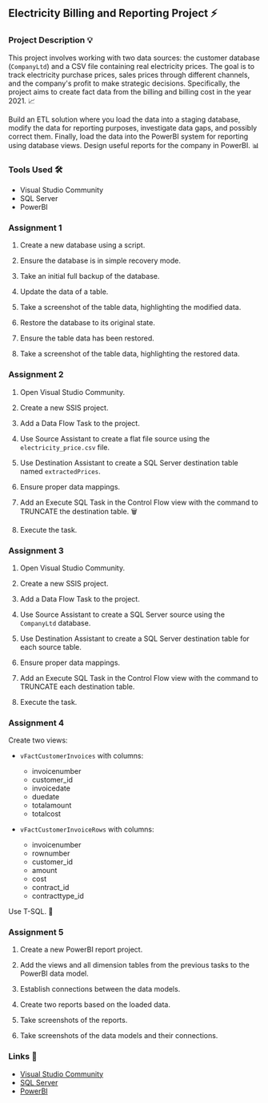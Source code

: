 ## Electricity Billing and Reporting Project ⚡

### Project Description 💡

This project involves working with two data sources: the customer database (`CompanyLtd`) and
a CSV file containing real electricity prices. The goal is to track electricity purchase prices, 
sales prices through different channels, and the company's profit to make strategic decisions. 
Specifically, the project aims to create fact data from the billing and billing cost in the year 2021. 📈

Build an ETL solution where you load the data into a staging database, modify the data for reporting purposes, 
investigate data gaps, and possibly correct them. Finally, load the data into the PowerBI system for reporting 
using database views. Design useful reports for the company in PowerBI. 📊

### Tools Used 🛠

* Visual Studio Community 
* SQL Server 
* PowerBI 

### Assignment 1 

1. Create a new database using a script. 

2. Ensure the database is in simple recovery mode. 

3. Take an initial full backup of the database. 

4. Update the data of a table. 

5. Take a screenshot of the table data, highlighting the modified data. 

6. Restore the database to its original state. 

7. Ensure the table data has been restored. 

8. Take a screenshot of the table data, highlighting the restored data. 

### Assignment 2 

1. Open Visual Studio Community. 

2. Create a new SSIS project. 

3. Add a Data Flow Task to the project. 

4. Use Source Assistant to create a flat file source using the `electricity_price.csv` file. 

5. Use Destination Assistant to create a SQL Server destination table named `extractedPrices`. 

6. Ensure proper data mappings. 

7. Add an Execute SQL Task in the Control Flow view with the command to TRUNCATE the destination table. 🗑

8. Execute the task. 

### Assignment 3 

1. Open Visual Studio Community. 

2. Create a new SSIS project. 

3. Add a Data Flow Task to the project. 

4. Use Source Assistant to create a SQL Server source using the `CompanyLtd` database. 

5. Use Destination Assistant to create a SQL Server destination table for each source table. 

6. Ensure proper data mappings. 

7. Add an Execute SQL Task in the Control Flow view with the command to TRUNCATE each destination table. 

8. Execute the task. 

### Assignment 4 

Create two views: 

* `vFactCustomerInvoices` with columns:
    * invoicenumber
    * customer_id
    * invoicedate
    * duedate
    * totalamount
    * totalcost

* `vFactCustomerInvoiceRows` with columns:
    * invoicenumber
    * rownumber
    * customer_id
    * amount
    * cost
    * contract_id
    * contracttype_id

Use T-SQL. 🐘

### Assignment 5 

1. Create a new PowerBI report project. 

2. Add the views and all dimension tables from the previous tasks to the PowerBI data model. 

3. Establish connections between the data models. 

4. Create two reports based on the loaded data. 

5. Take screenshots of the reports. 

6. Take screenshots of the data models and their connections. 

### Links 🔗

* [Visual Studio Community](https://visualstudio.microsoft.com/)
* [SQL Server](https://www.microsoft.com/sql-server/)
* [PowerBI](https://powerbi.microsoft.com/)
